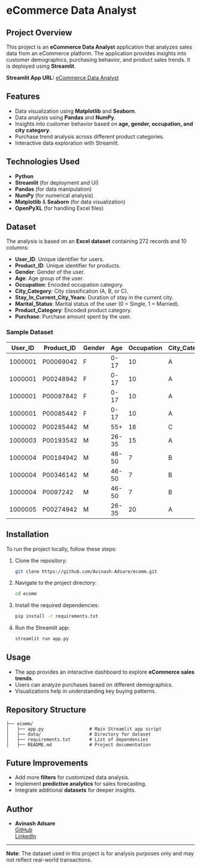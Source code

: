 # eCommerce Data Analyst

## Project Overview
This project is an **eCommerce Data Analyst** application that analyzes sales data from an eCommerce platform. The application provides insights into customer demographics, purchasing behavior, and product sales trends. It is deployed using **Streamlit**.

**Streamlit App URL:** [eCommerce Data Analyst](https://avinashecomm.streamlit.app/)

## Features
- Data visualization using **Matplotlib** and **Seaborn**.
- Data analysis using **Pandas** and **NumPy**.
- Insights into customer behavior based on **age, gender, occupation, and city category**.
- Purchase trend analysis across different product categories.
- Interactive data exploration with Streamlit.

## Technologies Used
- **Python**
- **Streamlit** (for deployment and UI)
- **Pandas** (for data manipulation)
- **NumPy** (for numerical analysis)
- **Matplotlib** & **Seaborn** (for data visualization)
- **OpenPyXL** (for handling Excel files)

## Dataset
The analysis is based on an **Excel dataset** containing 272 records and 10 columns:
- **User_ID**: Unique identifier for users.
- **Product_ID**: Unique identifier for products.
- **Gender**: Gender of the user.
- **Age**: Age group of the user.
- **Occupation**: Encoded occupation category.
- **City_Category**: City classification (A, B, or C).
- **Stay_In_Current_City_Years**: Duration of stay in the current city.
- **Marital_Status**: Marital status of the user (0 = Single, 1 = Married).
- **Product_Category**: Encoded product category.
- **Purchase**: Purchase amount spent by the user.

### Sample Dataset
| User_ID | Product_ID | Gender | Age | Occupation | City_Category | Stay_In_Current_City_Years | Marital_Status | Product_Category | Purchase |
|---------|-----------|--------|-----|------------|--------------|----------------------------|---------------|-----------------|----------|
| 1000001 | P00069042 | F | 0-17 | 10 | A | 2 | 0 | 3 | 8370 |
| 1000001 | P00248942 | F | 0-17 | 10 | A | 2 | 0 | 1 | 15200 |
| 1000001 | P00087842 | F | 0-17 | 10 | A | 2 | 0 | 12 | 1422 |
| 1000001 | P00085442 | F | 0-17 | 10 | A | 2 | 0 | 12 | 1057 |
| 1000002 | P00285442 | M | 55+ | 16 | C | 4+ | 0 | 8 | 7969 |
| 1000003 | P00193542 | M | 26-35 | 15 | A | 3 | 0 | 1 | 15227 |
| 1000004 | P00184942 | M | 46-50 | 7 | B | 2 | 1 | 1 | 19215 |
| 1000004 | P00346142 | M | 46-50 | 7 | B | 2 | 1 | 1 | 15854 |
| 1000004 | P0097242 | M | 46-50 | 7 | B | 2 | 1 | 1 | 15686 |
| 1000005 | P00274942 | M | 26-35 | 20 | A | 1 | 1 | 8 | 7871 |

## Installation
To run the project locally, follow these steps:

1. Clone the repository:
   ```sh
   git clone https://github.com/Avinash-Adsare/ecomm.git
   ```
2. Navigate to the project directory:
   ```sh
   cd ecomm
   ```
3. Install the required dependencies:
   ```sh
   pip install -r requirements.txt
   ```
4. Run the Streamlit app:
   ```sh
   streamlit run app.py
   ```

## Usage
- The app provides an interactive dashboard to explore **eCommerce sales trends**.
- Users can analyze purchases based on different demographics.
- Visualizations help in understanding key buying patterns.

## Repository Structure
```
├── ecomm/
│   ├── app.py                 # Main Streamlit app script
│   ├── data/                  # Directory for dataset
│   ├── requirements.txt       # List of dependencies
│   ├── README.md              # Project documentation
```

## Future Improvements
- Add more **filters** for customized data analysis.
- Implement **predictive analytics** for sales forecasting.
- Integrate additional **datasets** for deeper insights.

## Author
- **Avinash Adsare**  
  [GitHub](https://github.com/Avinash-Adsare)  
  [LinkedIn](https://www.linkedin.com/in/avinash-adsare-6845421b7/)

---
**Note**: The dataset used in this project is for analysis purposes only and may not reflect real-world transactions.

